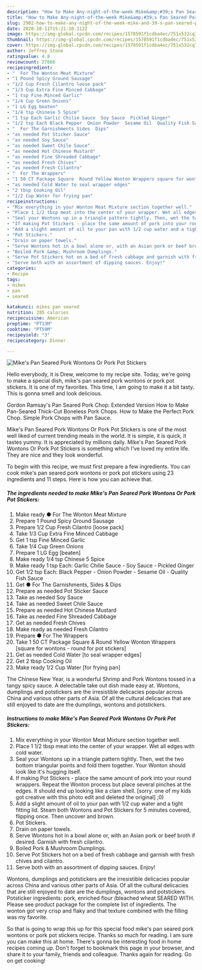 ```yaml
---
description: "How to Make Any-night-of-the-week Mike&amp;#39;s Pan Seared Pork Wontons Or Pork Pot Stickers"
title: "How to Make Any-night-of-the-week Mike&amp;#39;s Pan Seared Pork Wontons Or Pork Pot Stickers"
slug: 2902-how-to-make-any-night-of-the-week-mike-and-39-s-pan-seared-pork-wontons-or-pork-pot-stickers
date: 2020-10-11T15:21:10.112Z
image: https://img-global.cpcdn.com/recipes/1578591f1cdba4ec/751x532cq70/mikes-pan-seared-pork-wontons-or-pork-pot-stickers-recipe-main-photo.jpg
thumbnail: https://img-global.cpcdn.com/recipes/1578591f1cdba4ec/751x532cq70/mikes-pan-seared-pork-wontons-or-pork-pot-stickers-recipe-main-photo.jpg
cover: https://img-global.cpcdn.com/recipes/1578591f1cdba4ec/751x532cq70/mikes-pan-seared-pork-wontons-or-pork-pot-stickers-recipe-main-photo.jpg
author: Jeffrey Stone
ratingvalue: 4.8
reviewcount: 27666
recipeingredient:
- "  For The Wonton Meat Mixture"
- "1 Pound Spicy Ground Sausage"
- "1/2 Cup Fresh Cilantro loose pack"
- "1/3 Cup Extra Fine Minced Cabbage"
- "1 tsp Fine Minced Garlic"
- "1/4 Cup Green Onions"
- "1 LG Egg beaten"
- "1/4 tsp Chinese 5 Spice"
- "1 tsp Each Garlic Chilie Sauce  Soy Sauce  Pickled Ginger"
- "1/2 tsp Each Black Pepper  Onion Powder  Sesame Oil  Quality Fish Sauce"
- "  For The Garnishments Sides  Dips"
- "as needed Pot Sticker Sauce"
- "as needed Soy Sauce"
- "as needed Sweet Chile Sauce"
- "as needed Hot Chinese Mustard"
- "as needed Fine Shreaded Cabbage"
- "as needed Fresh Chives"
- "as needed Fresh Cilantro"
- "  For The Wrappers"
- "1 50 CT Package Square  Round Yellow Wonton Wrappers square for wontons  round for pot stickers"
- "as needed Cold Water to seal wrapper edges"
- "2 tbsp Cooking Oil"
- "1/2 Cup Water for frying pan"
recipeinstructions:
- "Mix everything in your Wonton Meat Mixture section together well."
- "Place 1 1/2 tbsp meat into the center of your wrapper. Wet all edges with cold water."
- "Seal your Wontons up in a triangle pattern tightly. Then, wet the two bottom triangular points and fold them together. Your Wonton should look like it&#39;s hugging itself."
- "If making Pot Stickers - place the same amount of pork into your round wrappers. Repeat the Wonton process but place several pinches at the edges. It should end up looking like a clam shell. [sorry. one of my kids got creative with this photo edit and deleted the original] ;0)"
- "Add a slight amount of oil to your pan with 1/2 cup water and a tight fitting lid. Steam both Wontons and Pot Stickers for 5 minutes covered, flipping once. Then uncover and brown."
- "Pot Stickers."
- "Drain on paper towels."
- "Serve Wontons hot in a bowl alone or, with an Asian pork or beef broth if desired. Garnish with fresh cilantro."
- "Boiled Pork &amp; Mushroom Dumplings."
- "Serve Pot Stickers hot on a bed of fresh cabbage and garnish with fresh chives and cilantro."
- "Serve both with an assortment of dipping sauces. Enjoy!"
categories:
- Recipe
tags:
- mikes
- pan
- seared

katakunci: mikes pan seared 
nutrition: 285 calories
recipecuisine: American
preptime: "PT13M"
cooktime: "PT59M"
recipeyield: "3"
recipecategory: Dinner

---
```



![Mike&#39;s Pan Seared Pork Wontons Or Pork Pot Stickers](https://img-global.cpcdn.com/recipes/1578591f1cdba4ec/751x532cq70/mikes-pan-seared-pork-wontons-or-pork-pot-stickers-recipe-main-photo.jpg)

Hello everybody, it is Drew, welcome to my recipe site. Today, we're going to make a special dish, mike&#39;s pan seared pork wontons or pork pot stickers. It is one of my favorites. This time, I am going to make it a bit tasty. This is gonna smell and look delicious.

Gordon Ramsay&#39;s Pan Seared Pork Chop: Extended Version How to Make Pan-Seared Thick-Cut Boneless Pork Chops. How to Make the Perfect Pork Chop. Simple Pork Chops with Pan Sauce.

Mike&#39;s Pan Seared Pork Wontons Or Pork Pot Stickers is one of the most well liked of current trending meals in the world. It is simple, it is quick, it tastes yummy. It is appreciated by millions daily. Mike&#39;s Pan Seared Pork Wontons Or Pork Pot Stickers is something which I've loved my entire life. They are nice and they look wonderful.


To begin with this recipe, we must first prepare a few ingredients. You can cook mike&#39;s pan seared pork wontons or pork pot stickers using 23 ingredients and 11 steps. Here is how you can achieve that.

<!--inarticleads1-->

##### The ingredients needed to make Mike&#39;s Pan Seared Pork Wontons Or Pork Pot Stickers:

1. Make ready  ● For The Wonton Meat Mixture
1. Prepare 1 Pound Spicy Ground Sausage
1. Prepare 1/2 Cup Fresh Cilantro [loose pack]
1. Take 1/3 Cup Extra Fine Minced Cabbage
1. Get 1 tsp Fine Minced Garlic
1. Take 1/4 Cup Green Onions
1. Prepare 1 LG Egg [beaten]
1. Make ready 1/4 tsp Chinese 5 Spice
1. Make ready 1 tsp Each: Garlic Chilie Sauce - Soy Sauce - Pickled Ginger
1. Get 1/2 tsp Each: Black Pepper - Onion Powder - Sesame Oil - Quality Fish Sauce
1. Get  ● For The Garnishments, Sides &amp; Dips
1. Prepare as needed Pot Sticker Sauce
1. Take as needed Soy Sauce
1. Take as needed Sweet Chile Sauce
1. Prepare as needed Hot Chinese Mustard
1. Take as needed Fine Shreaded Cabbage
1. Get as needed Fresh Chives
1. Make ready as needed Fresh Cilantro
1. Prepare  ● For The Wrappers
1. Take 1 50 CT Package Square &amp; Round Yellow Wonton Wrappers [square for wontons - round for pot stickers]
1. Get as needed Cold Water [to seal wrapper edges]
1. Get 2 tbsp Cooking Oil
1. Make ready 1/2 Cup Water [for frying pan]


The Chinese New Year, is a wonderful Shrimp and Pork Wontons tossed in a tangy spicy sauce. A delectable take out dish made easy at. Wontons, dumplings and potstickers are the irresistible delicacies popular across China and various other parts of Asia. Of all the cultural delicacies that are still enjoyed to date are the dumplings, wontons and potstickers. 

<!--inarticleads2-->

##### Instructions to make Mike&#39;s Pan Seared Pork Wontons Or Pork Pot Stickers:

1. Mix everything in your Wonton Meat Mixture section together well.
1. Place 1 1/2 tbsp meat into the center of your wrapper. Wet all edges with cold water.
1. Seal your Wontons up in a triangle pattern tightly. Then, wet the two bottom triangular points and fold them together. Your Wonton should look like it&#39;s hugging itself.
1. If making Pot Stickers - place the same amount of pork into your round wrappers. Repeat the Wonton process but place several pinches at the edges. It should end up looking like a clam shell. [sorry. one of my kids got creative with this photo edit and deleted the original] ;0)
1. Add a slight amount of oil to your pan with 1/2 cup water and a tight fitting lid. Steam both Wontons and Pot Stickers for 5 minutes covered, flipping once. Then uncover and brown.
1. Pot Stickers.
1. Drain on paper towels.
1. Serve Wontons hot in a bowl alone or, with an Asian pork or beef broth if desired. Garnish with fresh cilantro.
1. Boiled Pork &amp; Mushroom Dumplings.
1. Serve Pot Stickers hot on a bed of fresh cabbage and garnish with fresh chives and cilantro.
1. Serve both with an assortment of dipping sauces. Enjoy!


Wontons, dumplings and potstickers are the irresistible delicacies popular across China and various other parts of Asia. Of all the cultural delicacies that are still enjoyed to date are the dumplings, wontons and potstickers. Potsticker ingredients: pork, enriched flour (bleached wheat SEARED WITH. Please see product package for the complete list of ingredients. The wonton got very crisp and flaky and that texture combined with the filling was my favorite. 

So that is going to wrap this up for this special food mike&#39;s pan seared pork wontons or pork pot stickers recipe. Thanks so much for reading. I am sure you can make this at home. There's gonna be interesting food in home recipes coming up. Don't forget to bookmark this page in your browser, and share it to your family, friends and colleague. Thanks again for reading. Go on get cooking!
